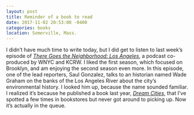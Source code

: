 ```yaml
---
layout: post
title: Reminder of a book to read
date: 2017-11-02 20:53:00 -0400
categories: books
location: Somerville, Mass.
---
```


I didn’t have much time to write today, but I did get to listen to last week’s episode of _[There Goes the Neighborhood: Los Angeles](http://www.wnyc.org/shows/neighborhood/ "There Goes the Neighborhood")_, a podcast co-produced by WNYC and KCRW. I liked the first season, which focused on Brooklyn, and am enjoying the second season even more. In this episode, one of the lead reporters, Saul Gonzalez, talks to an historian named Wade Graham on the banks of the Los Angeles River about the city’s
 environmental history. I looked him up, because the name sounded familiar. I realized it’s because he published a book last year, _[Dream Cities](https://wadegraham.com/dream-cities "Dream Cities")_, that I’ve spotted a few times in bookstores but never got around to picking up. Now it’s actually in the queue.
